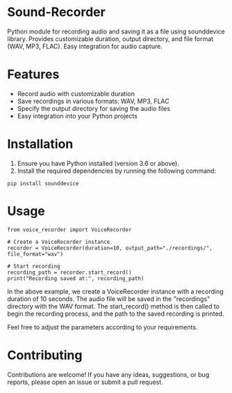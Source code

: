 # Sound-Recorder
Python module for recording audio and saving it as a file using sounddevice library. Provides customizable duration, output directory, and file format (WAV, MP3, FLAC). Easy integration for audio capture.

# Features
- Record audio with customizable duration
- Save recordings in various formats: WAV, MP3, FLAC
- Specify the output directory for saving the audio files
- Easy integration into your Python projects

# Installation

1. Ensure you have Python installed (version 3.6 or above).
2. Install the required dependencies by running the following command:

`pip install sounddevice`

# Usage

```
from voice_recorder import VoiceRecorder

# Create a VoiceRecorder instance
recorder = VoiceRecorder(duration=10, output_path="./recordings/", file_format="wav")

# Start recording
recording_path = recorder.start_record()
print("Recording saved at:", recording_path)
```

In the above example, we create a VoiceRecorder instance with a recording duration of 10 seconds. The audio file will be saved in the "recordings" directory with the WAV format. The start_record() method is then called to begin the recording process, and the path to the saved recording is printed.

Feel free to adjust the parameters according to your requirements.



# Contributing

Contributions are welcome! If you have any ideas, suggestions, or bug reports, please open an issue or submit a pull request.
